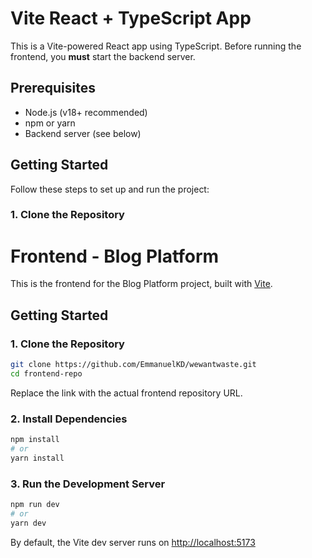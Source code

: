 # Vite React + TypeScript App

This is a Vite-powered React app using TypeScript. Before running the frontend, you **must** start the backend server.

## Prerequisites

- Node.js (v18+ recommended)
- npm or yarn
- Backend server (see below)

## Getting Started

Follow these steps to set up and run the project:

### 1. Clone the Repository

# Frontend - Blog Platform

This is the frontend for the Blog Platform project, built with [Vite](https://vitejs.dev/).

## Getting Started

### 1. Clone the Repository

```bash
git clone https://github.com/EmmanuelKD/wewantwaste.git
cd frontend-repo
```

Replace the link with the actual frontend repository URL.

### 2. Install Dependencies

```bash
npm install
# or
yarn install
```

### 3. Run the Development Server

```bash
npm run dev
# or
yarn dev
```

By default, the Vite dev server runs on [http://localhost:5173](http://localhost:5173)


